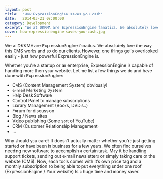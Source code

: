 ```yaml
---
layout: post
title:  "How ExpressionEngine saves you cash"
date:   2014-03-21 08:00:00
category: Development
excerpt: "We at DKKMA are ExpressionEngine fanatics. We absolutely love the way this CMS works and so do our clients. However, one things get's overlooked easily - just how powerful ExpressionEngine is."
cover: how-expressionengine-saves-you-cash.jpg
---
```


We at DKKMA are ExpressionEngine fanatics. We absolutely love the way this CMS works and so do our clients. However, one things get's overlooked easily - just how powerful ExpressionEngine is.

Whether you're a startup or an enterprise, ExpressionEngine is capable of handling more then your website. Let me list a few things we do and have done with ExpressionEngine:

- CMS (Content Management System) obviously!
- e-mail Marketing System
- Help Desk Software
- Control Panel to manage subscriptions
- Library Management (Books, DVD's..)
- Forum for discussion
- Blog / News sites
- Video publishing (Some sort of YouTube)
- CRM (Customer Relationship Management)
- ...

Why should you care? It doesn't actually matter whether you're just getting started or have been in business for a few years. We often find ourselves needing new software to accomplish a certain task. May it be handling support tickets, sending out e-mail newsletters or simply taking care of the website (CMS). Now, each tools comes with it's own price tag and a monthly subscription so being able to put everything under one roof (ExpressionEngine / Your website) Is a huge time and money saver.
